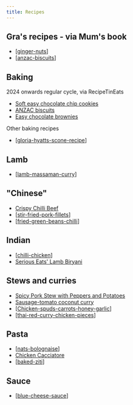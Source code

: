 ```yaml
---
title: Recipes
---
```

## Gra's recipes - via Mum's book

- [[ginger-nuts]]
- [[anzac-biscuits]]

## Baking

2024 onwards regular cycle, via RecipeTinEats

- [Soft easy chocolate chip cookies](https://www.recipetineats.com/chocolate-chip-cookies/#wprm-recipe-container-21670)
- [ANZAC biscuits](https://www.recipetineats.com/anzac-biscuits-golden-oatmeal-cookies/#wprm-recipe-container-26375)
- [Easy chocolate brownies](https://www.recipetineats.com/easy-chocolate-brownies/#wprm-recipe-container-24736)

Other baking recipes

- [[gloria-hyatts-scone-recipe]]

## Lamb

- [[lamb-massaman-curry]]

## "Chinese"

- [Crispy Chilli Beef](https://www.kitchensanctuary.com/crispy-chilli-beef/#wprm-recipe-container-9946)
- [[stir-fried-pork-fillets]]
- [[fried-green-beans-chilli]]

## Indian

- [[chilli-chicken]]
- [Serious Eats' Lamb Biryani](https://www.seriouseats.com/recipes/2020/07/lamb-biryani.html)

## Stews and curries

- [Spicy Pork Stew with Peppers and Potatoes](https://www.finecooking.com/recipe/spicy-pork-stew-with-peppers-and-potatoes)
- [Sausage-tomato coconut curry](https://www.tasteofhome.com/recipes/sausage-tomato-coconut-curry/)
- [[Chicken-spuds-carrots-honey-garlic]]
- [[thai-red-curry-chicken-pieces]]

## Pasta

- [[nats-bolognaise]]
- [Chicken Cacciatore](https://www.foodnetwork.com/recipes/ree-drummond/chicken-cacciatore-2300958)
- [[baked-ziti]]

## Sauce

- [[blue-cheese-sauce]]


[//begin]: # "Autogenerated link references for markdown compatibility"
[ginger-nuts]: ginger-nuts "# Ginger Nuts"
[anzac-biscuits]: anzac-biscuits "Anzac Biscuits"
[gloria-hyatts-scone-recipe]: gloria-hyatts-scone-recipe "Gloria Hyatt’s scone recipe"
[lamb-massaman-curry]: lamb-massaman-curry "Massaman Lamb Curry"
[stir-fried-pork-fillets]: stir-fried-pork-fillets "# Kylie Kwong's Stir-Fried Pork Fillets"
[fried-green-beans-chilli]: fried-green-beans-chilli "# Kylie Kwong's Spicy dry-fried green beans with hoisin sauce"
[chilli-chicken]: chilli-chicken "Chilli Chicken"
[Chicken-spuds-carrots-honey-garlic]: chicken-spuds-carrots-honey-garlic "Chicken-spuds-carrots-honey-garlic"
[thai-red-curry-chicken-pieces]: thai-red-curry-chicken-pieces "Thai red curry chicken pieces"
[nats-bolognaise]: nats-bolognaise "Nat's What I Reckon - bolagnaise"
[baked-ziti]: baked-ziti "Baked Ziti"
[blue-cheese-sauce]: blue-cheese-sauce "Blue cheese sauce"
[//end]: # "Autogenerated link references"